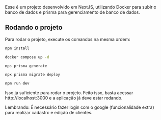 Esse é um projeto desenvolvido em NextJS, utilizando Docker para subir o banco de dados e prisma para gerenciamento de banco de dados.

## Rodando o projeto

Para rodar o projeto, execute os comandos na mesma ordem:

```bash
npm install

docker compose up -d

nps prisma generate

npx prisma migrate deploy

npm run dev
```

Isso já suficiente para rodar o projeto. Feito isso, basta acessar http://localhost:3000 e a aplicação já deve estar rodando.

Lembrando: É necessário fazer login com o google (funcionalidade extra) para realizar cadastro e edição de clientes.

